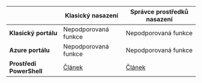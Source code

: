 |  | **Klasický nasazení**  | **Správce prostředků nasazení**|
|-----------------------------|-------------|---------------------|
| **Klasický portálu**          | Nepodporovaná funkce          | Nepodporovaná funkce                  |
| **Azure portálu**            | Nepodporovaná funkce         | Nepodporovaná funkce                  |
| **Prostředí PowerShell** | [Článek](../articles/expressroute/expressroute-howto-coexist-classic.md) | [Článek](../articles/expressroute/expressroute-howto-coexist-resource-manager.md) |
